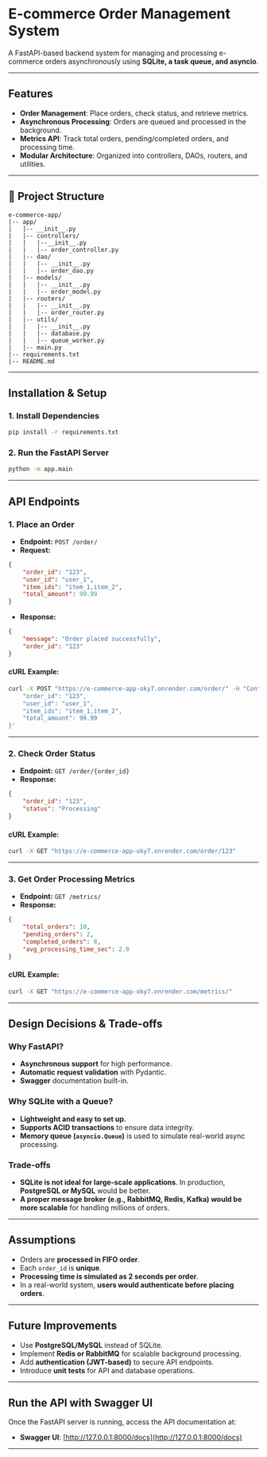 # E-commerce Order Management System

A FastAPI-based backend system for managing and processing e-commerce orders asynchronously using **SQLite, a task queue, and asyncio**.

---

## Features
- **Order Management**: Place orders, check status, and retrieve metrics.
- **Asynchronous Processing**: Orders are queued and processed in the background.
- **Metrics API**: Track total orders, pending/completed orders, and processing time.
- **Modular Architecture**: Organized into controllers, DAOs, routers, and utilities.

---

## 📁 Project Structure
```
e-commerce-app/
|-- app/
|   |-- __init__.py
|   |-- controllers/
|   |   |--__init__.py
|   |   |-- order_controller.py
|   |-- dao/
|   |   |-- __init__.py
|   |   |-- order_dao.py
|   |-- models/
|   |   |-- __init__.py
|   |   |-- order_model.py
|   |-- routers/
|   |   |-- __init__.py
|   |   |-- order_router.py
|   |-- utils/
|   |   |-- __init__.py
|   |   |-- database.py
|   |   |-- queue_worker.py
|   |-- main.py
|-- requirements.txt
|-- README.md
```

---

## Installation & Setup

### 1. Install Dependencies
```bash
pip install -r requirements.txt
```

### 2. Run the FastAPI Server
```bash
python -m app.main
```

---

## API Endpoints

### 1. Place an Order
- **Endpoint:** `POST /order/`
- **Request:**
```json
{
    "order_id": "123",
    "user_id": "user_1",
    "item_ids": "item_1,item_2",
    "total_amount": 99.99
}
```
- **Response:**
```json
{
    "message": "Order placed successfully",
    "order_id": "123"
}
```

#### cURL Example:
```bash
curl -X POST "https://e-commerce-app-oky7.onrender.com/order/" -H "Content-Type: application/json" -d '{
    "order_id": "123",
    "user_id": "user_1",
    "item_ids": "item_1,item_2",
    "total_amount": 99.99
}'
```

---

### 2. Check Order Status
- **Endpoint:** `GET /order/{order_id}`
- **Response:**
```json
{
    "order_id": "123",
    "status": "Processing"
}
```

#### cURL Example:
```bash
curl -X GET "https://e-commerce-app-oky7.onrender.com/order/123"
```

---

### 3. Get Order Processing Metrics
- **Endpoint:** `GET /metrics/`
- **Response:**
```json
{
    "total_orders": 10,
    "pending_orders": 2,
    "completed_orders": 8,
    "avg_processing_time_sec": 2.0
}
```

#### cURL Example:
```bash
curl -X GET "https://e-commerce-app-oky7.onrender.com/metrics/"
```

---

## Design Decisions & Trade-offs

### Why FastAPI?
- **Asynchronous support** for high performance.
- **Automatic request validation** with Pydantic.
- **Swagger** documentation built-in.

### Why SQLite with a Queue?
- **Lightweight and easy to set up.**  
- **Supports ACID transactions** to ensure data integrity.  
- **Memory queue (`asyncio.Queue`)** is used to simulate real-world async processing.  

### Trade-offs
- **SQLite is not ideal for large-scale applications**. In production, **PostgreSQL or MySQL** would be better.
- **A proper message broker (e.g., RabbitMQ, Redis, Kafka) would be more scalable** for handling millions of orders.

---

## Assumptions
- Orders are **processed in FIFO order**.
- Each `order_id` is **unique**.
- **Processing time is simulated as 2 seconds per order**.
- In a real-world system, **users would authenticate before placing orders**.

---

## Future Improvements
- Use **PostgreSQL/MySQL** instead of SQLite.  
- Implement **Redis or RabbitMQ** for scalable background processing.  
- Add **authentication (JWT-based)** to secure API endpoints.  
- Introduce **unit tests** for API and database operations.  

---

## Run the API with Swagger UI
Once the FastAPI server is running, access the API documentation at:
- **Swagger UI**: [http://127.0.0.1:8000/docs](http://127.0.0.1:8000/docs)

---
